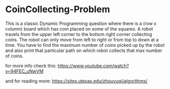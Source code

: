 # CoinCollecting-Problem


This is a classic Dynamic Programming question where there is a (row x column) board which has coin placed on some of the squares. 
A robot travels from the upper left corner to the bottom right corner collecting coins. 
The robot can only move from left to right or from top to down at a time. 
You have to find the maximum number of coins picked up by the robot and also print that particular path on which robot collects that max number of coins.


for more info check this: https://www.youtube.com/watch?v=94FEC_uNwVM

and for reading more: https://sites.utexas.edu/zhouyuqi/algorithms/
